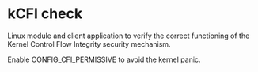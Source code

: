 # kCFI check

Linux module and client application to verify the correct functioning of the Kernel Control Flow Integrity security mechanism.

Enable CONFIG_CFI_PERMISSIVE to avoid the kernel panic.
